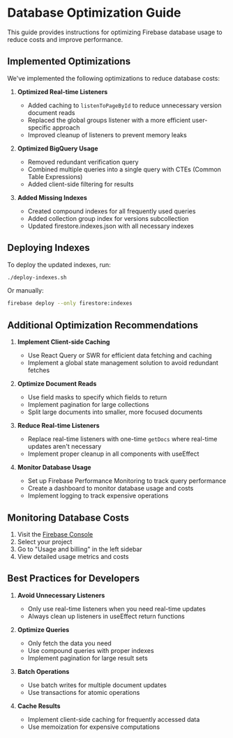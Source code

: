 # Database Optimization Guide

This guide provides instructions for optimizing Firebase database usage to reduce costs and improve performance.

## Implemented Optimizations

We've implemented the following optimizations to reduce database costs:

1. **Optimized Real-time Listeners**
   - Added caching to `listenToPageById` to reduce unnecessary version document reads
   - Replaced the global groups listener with a more efficient user-specific approach
   - Improved cleanup of listeners to prevent memory leaks

2. **Optimized BigQuery Usage**
   - Removed redundant verification query
   - Combined multiple queries into a single query with CTEs (Common Table Expressions)
   - Added client-side filtering for results

3. **Added Missing Indexes**
   - Created compound indexes for all frequently used queries
   - Added collection group index for versions subcollection
   - Updated firestore.indexes.json with all necessary indexes

## Deploying Indexes

To deploy the updated indexes, run:

```bash
./deploy-indexes.sh
```

Or manually:

```bash
firebase deploy --only firestore:indexes
```

## Additional Optimization Recommendations

1. **Implement Client-side Caching**
   - Use React Query or SWR for efficient data fetching and caching
   - Implement a global state management solution to avoid redundant fetches

2. **Optimize Document Reads**
   - Use field masks to specify which fields to return
   - Implement pagination for large collections
   - Split large documents into smaller, more focused documents

3. **Reduce Real-time Listeners**
   - Replace real-time listeners with one-time `getDocs` where real-time updates aren't necessary
   - Implement proper cleanup in all components with useEffect

4. **Monitor Database Usage**
   - Set up Firebase Performance Monitoring to track query performance
   - Create a dashboard to monitor database usage and costs
   - Implement logging to track expensive operations

## Monitoring Database Costs

1. Visit the [Firebase Console](https://console.firebase.google.com/)
2. Select your project
3. Go to "Usage and billing" in the left sidebar
4. View detailed usage metrics and costs

## Best Practices for Developers

1. **Avoid Unnecessary Listeners**
   - Only use real-time listeners when you need real-time updates
   - Always clean up listeners in useEffect return functions

2. **Optimize Queries**
   - Only fetch the data you need
   - Use compound queries with proper indexes
   - Implement pagination for large result sets

3. **Batch Operations**
   - Use batch writes for multiple document updates
   - Use transactions for atomic operations

4. **Cache Results**
   - Implement client-side caching for frequently accessed data
   - Use memoization for expensive computations
